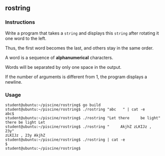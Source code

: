 ## rostring

### Instructions

Write a program that takes a `string` and displays this `string` after rotating it
one word to the left.

Thus, the first word becomes the last, and others stay in the same order.

A word is a sequence of **alphanumerical** characters.

Words will be separated by only one space in the output.

If the number of arguments is different from 1, the program displays a newline.

### Usage

```console
student@ubuntu:~/piscine/rostring$ go build
student@ubuntu:~/piscine/rostring$ ./rostring "abc   " | cat -e
abc$
student@ubuntu:~/piscine/rostring$ ./rostring "Let there     be light"
there be light Let
student@ubuntu:~/piscine/rostring$ ./rostring "     AkjhZ zLKIJz , 23y"
zLKIJz , 23y AkjhZ
student@ubuntu:~/piscine/rostring$ ./rostring | cat -e
$
student@ubuntu:~/piscine/rostring$
```
